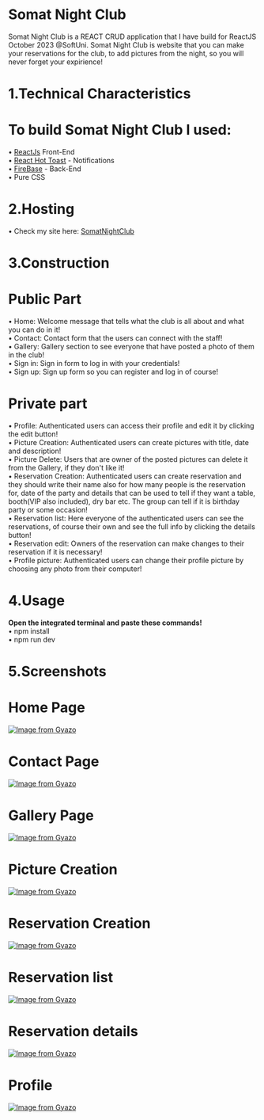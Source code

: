 # Somat Night Club

Somat Night Club is a REACT CRUD application that I have build for ReactJS October 2023 @SoftUni. Somat Night Club is website that you can make your reservations for the club, to add pictures from the night, so you will never forget your expirience!

# 1.Technical Characteristics
# To build Somat Night Club I used:
 
• [ReactJs](https://react.dev/) Front-End <br>
• [React Hot Toast](https://react-hot-toast.com/) - Notifications<br>
• [FireBase](https://firebase.google.com/) - Back-End<br>
• Pure CSS

# 2.Hosting
• Check my site here: [SomatNightClub](https://somatnightclub.netlify.app/)

# 3.Construction
# Public Part
•  Home: Welcome message that tells what the club is all about and what you can do in it!<br>
•  Contact: Contact form that the users can connect with the staff!<br>
•  Gallery: Gallery section to see everyone that have posted a photo of them in the club!<br>
•  Sign in: Sign in form to log in with your credentials!<br>
•  Sign up: Sign up form so you can register and  log in of course!


# Private part
• Profile: Authenticated users can access their profile and edit it by clicking the edit button!<br>
• Picture Creation: Authenticated users can create pictures with title, date and description!<br>
• Picture Delete: Users that are owner of the posted pictures can delete it from the Gallery, if they don't like it!<br>
• Reservation Creation: Authenticated users can create reservation and they should write their name also for how many people is the reservation for, date of the party and details that can be used to tell if they want a table, booth(VIP also included), dry bar etc. The group can tell if it is birthday party or some occasion!<br>
• Reservation list: Here everyone of the authenticated users can see the reservations, of course their own and see the full info by clicking the details button!<br>
• Reservation edit: Owners of the reservation can make changes to their reservation if it is necessary!<br>
• Profile picture: Authenticated users can change their profile picture by choosing any photo from their computer!

# 4.Usage
<b>Open the integrated terminal and paste these commands!</b> <br>
•  npm install <br>
•  npm run dev

# 5.Screenshots
# Home Page
[![Image from Gyazo](https://i.gyazo.com/fefbfdea54ddbbf18d16b6bf906a5a9e.png)](https://gyazo.com/fefbfdea54ddbbf18d16b6bf906a5a9e)
# Contact Page
[![Image from Gyazo](https://i.gyazo.com/945f5c76c7914c956d4d81b805b6a57c.png)](https://gyazo.com/945f5c76c7914c956d4d81b805b6a57c)
# Gallery Page
[![Image from Gyazo](https://i.gyazo.com/5800c50b30b41887e7d8012af7438530.png)](https://gyazo.com/5800c50b30b41887e7d8012af7438530)
# Picture Creation
[![Image from Gyazo](https://i.gyazo.com/a6520f3bae53a2bf20e4743a38f0e30c.png)](https://gyazo.com/a6520f3bae53a2bf20e4743a38f0e30c)
# Reservation Creation
[![Image from Gyazo](https://i.gyazo.com/c00b7f5b12a92efa8e22d7bda8e6858f.png)](https://gyazo.com/c00b7f5b12a92efa8e22d7bda8e6858f)
# Reservation list 
[![Image from Gyazo](https://i.gyazo.com/2323a6a0077f92194930841b690763ad.png)](https://gyazo.com/2323a6a0077f92194930841b690763ad)
# Reservation details
[![Image from Gyazo](https://i.gyazo.com/6e9db26b22753a056e9172d8c87ca621.png)](https://gyazo.com/6e9db26b22753a056e9172d8c87ca621)
# Profile 
[![Image from Gyazo](https://i.gyazo.com/2f6afd93657e4db46ea6efca5560a7ec.png)](https://gyazo.com/2f6afd93657e4db46ea6efca5560a7ec)
